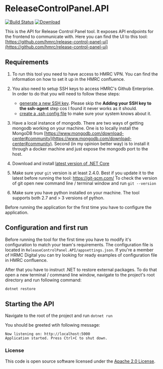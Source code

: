 # ReleaseControlPanel.API
[![Build Status](https://travis-ci.org/hmrc/release-control-panel-api.svg?branch=master)](https://travis-ci.org/hmrc/release-control-panel-api) [ ![Download](https://api.bintray.com/packages/hmrc/releases/release-control-panel-api/images/download.svg) ](https://bintray.com/hmrc/releases/release-control-panel-api/_latestVersion)

This is the API for Release Control Panel tool.
It exposes API endpoints for the frontend to communicate with.
Here you can find the UI to this tool: [https://github.com/hmrc/release-control-panel-ui](https://github.com/hmrc/release-control-panel-ui)

## Requirements
1. To run this tool you need to have access to HMRC VPN. You can find the information on how to set it up in the HMRC confluence.

2. You also need to setup SSH keys to access HMRC's Github Enterprise.
In order to do that you will need to follow these steps:
   - [generate a new SSH key](https://help.github.com/articles/generating-a-new-ssh-key-and-adding-it-to-the-ssh-agent/#generating-a-new-ssh-key).
     Please skip the **Adding your SSH key to the ssh-agent** step cos I found it never works as it should.
   - [create a .ssh config file](http://nerderati.com/2011/03/17/simplify-your-life-with-an-ssh-config-file/) to make sure your system knows about it.
   
3. Have a local instance of mongodb.
   There are two ways of getting mongodb working on your machine. One is to locally install the MongoDB from [https://www.mongodb.com/download-center#community](https://www.mongodb.com/download-center#community). Second (in my opinion better way) is to install it through a docker machine and just expose the mongodb port to the host.

4. Download and install [latest version of .NET Core](https://www.microsoft.com/net/core)

5. Make sure your `git` version is at least 2.4.0. Best if you update it to the latest before running the tool: https://git-scm.com/
   To check the version of git open new command line / terminal window and run `git --version`

6. Make sure you have python installed on your machine. The tool supports both 2.7 and > 3 versions of python.

Before running the application for the first time you have to configure the application.

## Configuration and first run
Before running the tool for the first time you have to modify it's configuration to match your team's requirements.
The configuration file is located in `ReleaseControlPanel.API/appsettings.json`. If you're a member of HRMC Digital you can try looking for ready examples of configuration file in HMRC confluence.

After that you have to instruct .NET to restore external packages.
To do that open a new terminal / command line window, navigate to the project's root directory and run following command:
```bash
dotnet restore
```


## Starting the API
Navigate to the root of the project and run `dotnet run`

You should be greeted wtih following message:
```
Now listening on: http://localhost:5000
Application started. Press Ctrl+C to shut down.
```

### License
This code is open source software licensed under the [Apache 2.0 License]("http://www.apache.org/licenses/LICENSE-2.0.html").